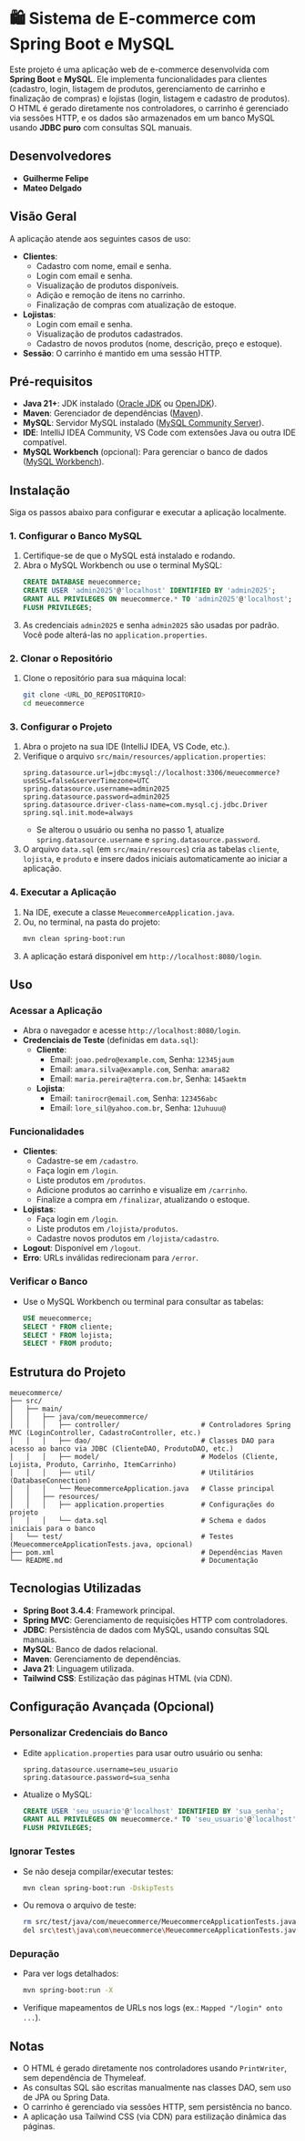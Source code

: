 # 🛍️ Sistema de E-commerce com Spring Boot e MySQL

Este projeto é uma aplicação web de e-commerce desenvolvida com **Spring Boot** e **MySQL**. Ele implementa funcionalidades para clientes (cadastro, login, listagem de produtos, gerenciamento de carrinho e finalização de compras) e lojistas (login, listagem e cadastro de produtos). O HTML é gerado diretamente nos controladores, o carrinho é gerenciado via sessões HTTP, e os dados são armazenados em um banco MySQL usando **JDBC puro** com consultas SQL manuais.

## Desenvolvedores

- **Guilherme Felipe**
- **Mateo Delgado**

## Visão Geral

A aplicação atende aos seguintes casos de uso:
- **Clientes**:
  - Cadastro com nome, email e senha.
  - Login com email e senha.
  - Visualização de produtos disponíveis.
  - Adição e remoção de itens no carrinho.
  - Finalização de compras com atualização de estoque.
- **Lojistas**:
  - Login com email e senha.
  - Visualização de produtos cadastrados.
  - Cadastro de novos produtos (nome, descrição, preço e estoque).
- **Sessão**: O carrinho é mantido em uma sessão HTTP.

## Pré-requisitos

- **Java 21+**: JDK instalado ([Oracle JDK](https://www.oracle.com/java/) ou [OpenJDK](https://adoptium.net/)).
- **Maven**: Gerenciador de dependências ([Maven](https://maven.apache.org/download.cgi)).
- **MySQL**: Servidor MySQL instalado ([MySQL Community Server](https://dev.mysql.com/downloads/)).
- **IDE**: IntelliJ IDEA Community, VS Code com extensões Java ou outra IDE compatível.
- **MySQL Workbench** (opcional): Para gerenciar o banco de dados ([MySQL Workbench](https://dev.mysql.com/downloads/workbench/)).

## Instalação

Siga os passos abaixo para configurar e executar a aplicação localmente.

### 1. Configurar o Banco MySQL
1. Certifique-se de que o MySQL está instalado e rodando.
2. Abra o MySQL Workbench ou use o terminal MySQL:
   ```sql
   CREATE DATABASE meuecommerce;
   CREATE USER 'admin2025'@'localhost' IDENTIFIED BY 'admin2025';
   GRANT ALL PRIVILEGES ON meuecommerce.* TO 'admin2025'@'localhost';
   FLUSH PRIVILEGES;
   ```
3. As credenciais `admin2025` e senha `admin2025` são usadas por padrão. Você pode alterá-las no `application.properties`.

### 2. Clonar o Repositório
1. Clone o repositório para sua máquina local:
   ```bash
   git clone <URL_DO_REPOSITORIO>
   cd meuecommerce
   ```

### 3. Configurar o Projeto
1. Abra o projeto na sua IDE (IntelliJ IDEA, VS Code, etc.).
2. Verifique o arquivo `src/main/resources/application.properties`:
   ```properties
   spring.datasource.url=jdbc:mysql://localhost:3306/meuecommerce?useSSL=false&serverTimezone=UTC
   spring.datasource.username=admin2025
   spring.datasource.password=admin2025
   spring.datasource.driver-class-name=com.mysql.cj.jdbc.Driver
   spring.sql.init.mode=always
   ```
   - Se alterou o usuário ou senha no passo 1, atualize `spring.datasource.username` e `spring.datasource.password`.
3. O arquivo `data.sql` (em `src/main/resources`) cria as tabelas `cliente`, `lojista`, e `produto` e insere dados iniciais automaticamente ao iniciar a aplicação.

### 4. Executar a Aplicação
1. Na IDE, execute a classe `MeuecommerceApplication.java`.
2. Ou, no terminal, na pasta do projeto:
   ```bash
   mvn clean spring-boot:run
   ```
3. A aplicação estará disponível em `http://localhost:8080/login`.

## Uso

### Acessar a Aplicação
- Abra o navegador e acesse `http://localhost:8080/login`.
- **Credenciais de Teste** (definidas em `data.sql`):
  - **Cliente**:
    - Email: `joao.pedro@example.com`, Senha: `12345jaum`
    - Email: `amara.silva@example.com`, Senha: `amara82`
    - Email: `maria.pereira@terra.com.br`, Senha: `145aektm`
  - **Lojista**:
    - Email: `tanirocr@email.com`, Senha: `123456abc`
    - Email: `lore_sil@yahoo.com.br`, Senha: `12uhuuu@`

### Funcionalidades
- **Clientes**:
  - Cadastre-se em `/cadastro`.
  - Faça login em `/login`.
  - Liste produtos em `/produtos`.
  - Adicione produtos ao carrinho e visualize em `/carrinho`.
  - Finalize a compra em `/finalizar`, atualizando o estoque.
- **Lojistas**:
  - Faça login em `/login`.
  - Liste produtos em `/lojista/produtos`.
  - Cadastre novos produtos em `/lojista/cadastro`.
- **Logout**: Disponível em `/logout`.
- **Erro**: URLs inválidas redirecionam para `/error`.

### Verificar o Banco
- Use o MySQL Workbench ou terminal para consultar as tabelas:
  ```sql
  USE meuecommerce;
  SELECT * FROM cliente;
  SELECT * FROM lojista;
  SELECT * FROM produto;
  ```

## Estrutura do Projeto

```
meuecommerce/
├── src/
│   ├── main/
│   │   ├── java/com/meuecommerce/
│   │   │   ├── controller/                    # Controladores Spring MVC (LoginController, CadastroController, etc.)
│   │   │   ├── dao/                           # Classes DAO para acesso ao banco via JDBC (ClienteDAO, ProdutoDAO, etc.)
│   │   │   ├── model/                         # Modelos (Cliente, Lojista, Produto, Carrinho, ItemCarrinho)
│   │   │   ├── util/                          # Utilitários (DatabaseConnection)
│   │   │   └── MeuecommerceApplication.java   # Classe principal
│   │   ├── resources/
│   │   │   ├── application.properties         # Configurações do projeto
│   │   │   └── data.sql                       # Schema e dados iniciais para o banco
│   └── test/                                  # Testes (MeuecommerceApplicationTests.java, opcional)
├── pom.xml                                    # Dependências Maven
└── README.md                                  # Documentação
```

## Tecnologias Utilizadas
- **Spring Boot 3.4.4**: Framework principal.
- **Spring MVC**: Gerenciamento de requisições HTTP com controladores.
- **JDBC**: Persistência de dados com MySQL, usando consultas SQL manuais.
- **MySQL**: Banco de dados relacional.
- **Maven**: Gerenciamento de dependências.
- **Java 21**: Linguagem utilizada.
- **Tailwind CSS**: Estilização das páginas HTML (via CDN).

## Configuração Avançada (Opcional)

### Personalizar Credenciais do Banco
- Edite `application.properties` para usar outro usuário ou senha:
  ```properties
  spring.datasource.username=seu_usuario
  spring.datasource.password=sua_senha
  ```
- Atualize o MySQL:
  ```sql
  CREATE USER 'seu_usuario'@'localhost' IDENTIFIED BY 'sua_senha';
  GRANT ALL PRIVILEGES ON meuecommerce.* TO 'seu_usuario'@'localhost';
  FLUSH PRIVILEGES;
  ```

### Ignorar Testes
- Se não deseja compilar/executar testes:
  ```bash
  mvn clean spring-boot:run -DskipTests
  ```
- Ou remova o arquivo de teste:
  ```bash
  rm src/test/java/com/meuecommerce/MeuecommerceApplicationTests.java  # Linux/Mac
  del src\test\java\com\meuecommerce\MeuecommerceApplicationTests.java  # Windows
  ```

### Depuração
- Para ver logs detalhados:
  ```bash
  mvn spring-boot:run -X
  ```
- Verifique mapeamentos de URLs nos logs (ex.: `Mapped "/login" onto ...`).

## Notas
- O HTML é gerado diretamente nos controladores usando `PrintWriter`, sem dependência de Thymeleaf.
- As consultas SQL são escritas manualmente nas classes DAO, sem uso de JPA ou Spring Data.
- O carrinho é gerenciado via sessões HTTP, sem persistência no banco.
- A aplicação usa Tailwind CSS (via CDN) para estilização dinâmica das páginas.
